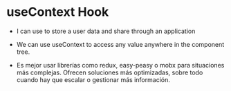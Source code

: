 # useContext Hook

* I can use to store a user data and share through an application

* We can use useContext to access any value anywhere in the component tree.

* Es mejor usar librerías como redux, easy-peasy o mobx para situaciones más complejas. Ofrecen soluciones más optimizadas, sobre todo cuando hay que escalar o gestionar más información.